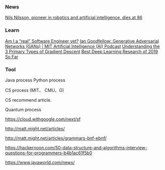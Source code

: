 
### News
[Nils Nilsson, pioneer in robotics and artificial intelligence, dies at 86](https://news.stanford.edu/2019/04/24/nils-nilsson-pioneer-robotics-artificial-intelligence-dies-86/)


### Learn
[Am I a “real” Software Engineer yet?](https://medium.freecodecamp.org/am-i-a-real-software-engineer-yet-a0f38a2248c0)
[Ian Goodfellow: Generative Adversarial Networks (GANs) | MIT Artificial Intelligence (AI) Podcast](https://www.youtube.com/watch?v=Z6rxFNMGdn0)
[Understanding the 3 Primary Types of Gradient Descent](https://medium.com/@ODSC/understanding-the-3-primary-types-of-gradient-descent-987590b2c36)
[Best Deep Learning Research of 2019 So Far](https://medium.com/@ODSC/best-deep-learning-research-of-2019-so-far-7bea0ed22e38)

### Tool








Java 
process
Python process

CS process (MIT、 CMU、G)

CS recommend article.

Quantum process

https://cloud.withgoogle.com/next/sf

http://matt.might.net/articles/

http://matt.might.net/articles/grammars-bnf-ebnf/

https://hackernoon.com/50-data-structure-and-algorithms-interview-questions-for-programmers-b4b1ac61f5b0


https://www.javaworld.com/news/